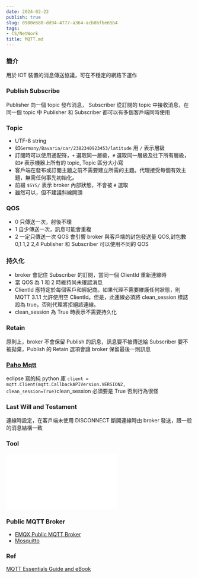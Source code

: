 ```yaml
---
date: 2024-02-22
publish: true
slug: 0980e680-dd94-4777-a364-acb0bfbe65b4
tags:
- CS/NetWork
title: MQTT.md
---
```

### 簡介

用於 IOT 裝置的消息傳送協議，可在不穩定的網路下運作

### Publish Subscribe

Publisher 向一個 topic 發布消息， Subscriber 從訂閱的 topic 中接收消息，在同一個 topic 中 Publisher 和 Subscriber 都可以有多個客戶端同時使用

### Topic

- UTF-8 string
- 如`Germany/Bavaria/car/2382340923453/latitude` 用 `/` 表示層級
- 訂閱時可以使用通配符，`+` 選取同一層級，`#` 選取同一層級及往下所有層級，如`#` 表示機器上所有的 topic, Topic 區分大小寫
- 客戶端在發布或訂閱主題之前不需要建立所需的主題。代理接受每個有效主題，無需任何事先初始化。
- 前綴 `$SYS/` 表示 broker 內部狀態，不會被 `#` 選取
- 雖然可以，但不建議斜線開頭

### QOS

- 0 只傳送一次，射後不理
- 1 自少傳送一次，訊息可能會重複
- 2 一定只傳送一次
  QOS 會引響 broker 與客戶端的封包發送量
  QOS,封包數
  0,1
  1,2
  2,4
  Publisher 和 Subscriber 可以使用不同的 QOS

### 持久化

- broker 會記住 Subscriber 的訂閱，當同一個 ClientId 重新連線時
- 當 QOS 為 1 和 2 時維持尚未確認消息
- ClientId 應特定於每個客戶和經紀商。如果代理不需要維護任何狀態，則 MQTT 3.1.1 允許使用空 ClientId。但是，此連線必須將 clean_session 標誌設為 true，否則代理將拒絕該連線。
- clean_session 為 True 時表示不需要持久化

### Retain

原則上，broker 不會保留 Publish 的訊息，訊息要不被傳送給 Subscriber 要不被拋棄，Publish 的 Retain 選項會讓 broker 保留最後一則訊息

### [Paho Mqtt](https://eclipse.dev/paho/files/paho.mqtt.python/html/index.html)

eclipse 寫的純 python 庫
`client = mqtt.Client(mqtt.CallbackAPIVersion.VERSION2, clean_session=True)`clean_session 必須要是 True 否則行為很怪

### Last Will and Testament

連線時設定，在客戶端未使用 DISCONNECT 斷開連線時由 broker 發送，跟一般的消息結構一致

### Tool

![MqttTool](../5efcf5d8-d271-41ca-937a-2d06c268b21d.md)

### Public MQTT Broker

- [EMQX Public MQTT Broker](https://www.emqx.com/en/mqtt/public-mqtt5-broker)
- [Mosquitto](test.mosquitto.org)

### Ref

[MQTT Essentials Guide and eBook](https://www.hivemq.com/resources/content/download-mqtt-ebook/)
